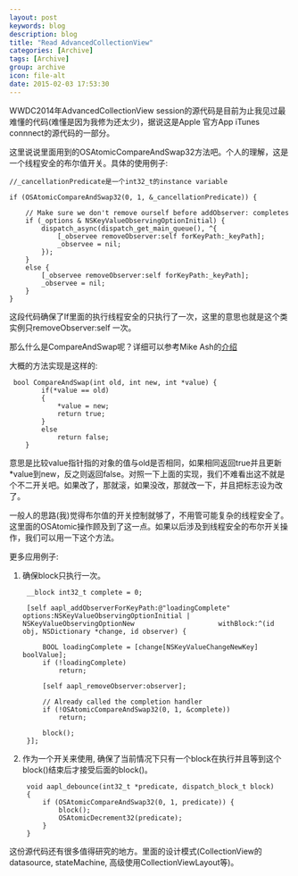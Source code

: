 ```yaml
---
layout: post
keywords: blog
description: blog
title: "Read AdvancedCollectionView"
categories: [Archive]
tags: [Archive]
group: archive
icon: file-alt
date: 2015-02-03 17:53:30
---
```


WWDC2014年AdvancedCollectionView session的源代码是目前为止我见过最难懂的代码(难懂是因为我修为还太少)，据说这是Apple 官方App iTunes connnect的源代码的一部分。

这里说说里面用到的OSAtomicCompareAndSwap32方法吧。个人的理解，这是一个线程安全的布尔值开关。具体的使用例子:

	//_cancellationPredicate是一个int32_t的instance variable

	if (OSAtomicCompareAndSwap32(0, 1, &_cancellationPredicate)) {

        // Make sure we don't remove ourself before addObserver: completes
        if (_options & NSKeyValueObservingOptionInitial) {
            dispatch_async(dispatch_get_main_queue(), ^{
                [_observee removeObserver:self forKeyPath:_keyPath];
                _observee = nil;
            });
        }
        else {
            [_observee removeObserver:self forKeyPath:_keyPath];
            _observee = nil;
        }
    }

这段代码确保了If里面的执行线程安全的只执行了一次，这里的意思也就是这个类实例只removeObserver:self 一次。

那么什么是CompareAndSwap呢？详细可以参考Mike Ash的[介绍](https://www.mikeash.com/pyblog/friday-qa-2011-03-04-a-tour-of-osatomic.html)

大概的方法实现是这样的:

	 bool CompareAndSwap(int old, int new, int *value) {
	        if(*value == old)
	        {
	            *value = new;
	            return true;
	        }
	        else
	            return false;
	    }

意思是比较value指针指的对象的值与old是否相同，如果相同返回true并且更新*value到new，反之则返回false。对照一下上面的实现，我们不难看出这不就是个不二开关吧。如果改了，那就滚，如果没改，那就改一下，并且把标志设为改了。

一般人的思路(我)觉得布尔值的开关控制就够了，不用管可能复杂的线程安全了。这里面的OSAtomic操作顾及到了这一点。如果以后涉及到线程安全的布尔开关操作，我们可以用一下这个方法。

更多应用例子:

1. 确保block只执行一次。

		__block int32_t complete = 0;

		[self aapl_addObserverForKeyPath:@"loadingComplete" 					options:NSKeyValueObservingOptionInitial | NSKeyValueObservingOptionNew 					withBlock:^(id obj, NSDictionary *change, id observer) {

	        BOOL loadingComplete = [change[NSKeyValueChangeNewKey] boolValue];
	        if (!loadingComplete)
	            return;

	        [self aapl_removeObserver:observer];

	        // Already called the completion handler
	        if (!OSAtomicCompareAndSwap32(0, 1, &complete))
	            return;

        	block();
        }];

2. 作为一个开关来使用, 确保了当前情况下只有一个block在执行并且等到这个block()结束后才接受后面的block()。

		void aapl_debounce(int32_t *predicate, dispatch_block_t block)
		{
		    if (OSAtomicCompareAndSwap32(0, 1, predicate)) {
		        block();
		        OSAtomicDecrement32(predicate);
		    }
		}


这份源代码还有很多值得研究的地方。里面的设计模式(CollectionView的datasource, stateMachine, 高级使用CollectionViewLayout等)。
